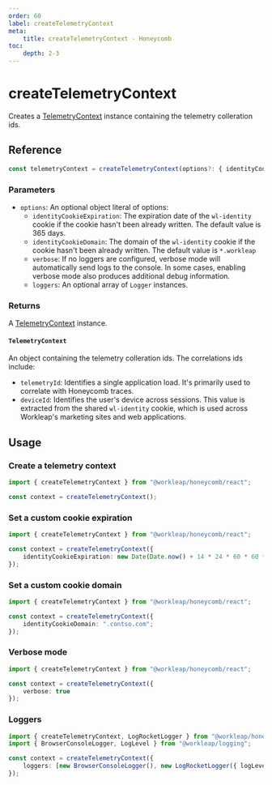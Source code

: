 ```yaml
---
order: 60
label: createTelemetryContext
meta:
    title: createTelemetryContext - Honeycomb
toc:
    depth: 2-3
---
```


# createTelemetryContext

Creates a [TelemetryContext](#telemetrycontext) instance containing the telemetry colleration ids.

## Reference

```ts
const telemetryContext = createTelemetryContext(options?: { identityCookieExpiration?, identityCookieDomain?, verbose?, loggers? });
```

### Parameters

- `options`: An optional object literal of options:
    - `identityCookieExpiration`: The expiration date of the `wl-identity` cookie if the cookie hasn't been already written. The default value is 365 days.
    - `identityCookieDomain`: The domain of the `wl-identity` cookie if the cookie hasn't been already written. The default value is `*.workleap`
    - `verbose`: If no loggers are configured, verbose mode will automatically send logs to the console. In some cases, enabling verbose mode also produces additional debug information.
    - `loggers`: An optional array of `Logger` instances.

### Returns

A [TelemetryContext](#telemetrycontext) instance.

#### `TelemetryContext`

An object containing the telemetry colleration ids. The correlations ids include:

- `telemetryId`: Identifies a single application load. It's primarily used to correlate with Honeycomb traces.
- `deviceId`: Identifies the user's device across sessions. This value is extracted from the shared `wl-identity` cookie, which is used across Workleap's marketing sites and web applications.

## Usage

### Create a telemetry context

```ts !#3
import { createTelemetryContext } from "@workleap/honeycomb/react";

const context = createTelemetryContext();
```

### Set a custom cookie expiration

```ts !#4
import { createTelemetryContext } from "@workleap/honeycomb/react";

const context = createTelemetryContext({
    identityCookieExpiration: new Date(Date.now() + 14 * 24 * 60 * 60 * 1000);
});
```

### Set a custom cookie domain

```ts !#4
import { createTelemetryContext } from "@workleap/honeycomb/react";

const context = createTelemetryContext({
    identityCookieDomain: ".contso.com";
});
```

### Verbose mode

```ts !#4
import { createTelemetryContext } from "@workleap/honeycomb/react";

const context = createTelemetryContext({
    verbose: true
});
```

### Loggers

```ts !#5
import { createTelemetryContext, LogRocketLogger } from "@workleap/honeycomb/react";
import { BrowserConsoleLogger, LogLevel } from "@workleap/logging";

const context = createTelemetryContext({
    loggers: [new BrowserConsoleLogger(), new LogRocketLogger({ logLevel: LogLevel.information })]
});
```

